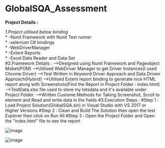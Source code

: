 # GlobalSQA_Assessment

**Project Details :**<br />

*1.Project utilised below binding*<br />
	* -Nunit Framework with Nunit Test runner<br />
	* -selenium C# bindings<br />
	* -WebDriverManager<br />
	* -Extent Reports<br />
	* -Excel Data Reader and Data Set<br />
#2.Framework Details :
	-->Designed using Nunit Framework and Pageobject Mobet(POM)
	-->Utilised WebDriver Manager to get Driver Instances(I used Chrome Driver)
	-->Test Written in Keyword Driver Approach and Data Driven Approach(Hybrid)
	-->Utilised Extent report binding to generate nice HTML report along with Screenshots(Find the Report in Project Folder : index.html)
	-->TestData.xlsx file used to store my tetsdata and it's available under Project Folder.
	-->Written Custome Methods for Taking Screenshot, Scroll to element and Read and write data in the fields
#3.Execution Steps :
	#Step 1 : Load Project Solution(GlobalSQA.sln) in Visual Studio with VS 2017 or Higher Versions
	#Step 2 : Clean and Build The Solution then open the test Explorer then click on Run All
	#Step 3 : Open the Project Folder and Open the "index.html"  file to see the report
  
  ![image](https://user-images.githubusercontent.com/60171351/118930265-d3123580-b945-11eb-8791-7405178df7bf.png)
  
  ![image](https://user-images.githubusercontent.com/60171351/118930338-e6bd9c00-b945-11eb-9034-442bf8eeb646.png)

